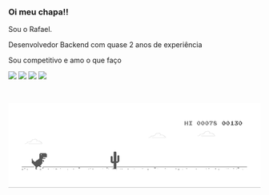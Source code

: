 ### Oi meu chapa!!

 <p>
Sou o Rafael.
  
Desenvolvedor Backend com quase 2 anos de experiência
  
Sou competitivo e amo o que faço
 </p>
 
 <p>
  <code><img width="10%" src="https://www.vectorlogo.zone/logos/dotnet/dotnet-ar21.svg"></code> 
  <code><img width="10%" src="https://www.vectorlogo.zone/logos/reactjs/reactjs-ar21.svg"></code>
  <code><img width="10%" src="https://www.vectorlogo.zone/logos/nodejs/nodejs-ar21.svg"></code>
  <code><img width="10%" src="https://www.vectorlogo.zone/logos/typescriptlang/typescriptlang-ar21.svg"></code>
</p>
<br />

![Dino](https://raw.githubusercontent.com/arjunMee/arjunMee/master/dino.gif?token=AQWYXGQBQLHFPDHPO7E2UOLAUYRTI)

